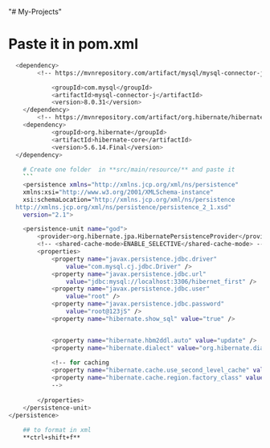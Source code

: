 "# My-Projects" 

 # Paste it in pom.xml
``` bash
  <dependency>
  		<!-- https://mvnrepository.com/artifact/mysql/mysql-connector-java -->

			<groupId>com.mysql</groupId>
			<artifactId>mysql-connector-j</artifactId>
			<version>8.0.31</version>
	</dependency>
		<!-- https://mvnrepository.com/artifact/org.hibernate/hibernate-core -->
	<dependency>
			<groupId>org.hibernate</groupId>
			<artifactId>hibernate-core</artifactId>
			<version>5.6.14.Final</version>
  </dependency>
  
    # Create one folder  in **src/main/resource/** and paste it
    ```
    <persistence xmlns="http://xmlns.jcp.org/xml/ns/persistence"
	xmlns:xsi="http://www.w3.org/2001/XMLSchema-instance"
	xsi:schemaLocation="http://xmlns.jcp.org/xml/ns/persistence
  http://xmlns.jcp.org/xml/ns/persistence/persistence_2_1.xsd"
	version="2.1">

	<persistence-unit name="god">
		<provider>org.hibernate.jpa.HibernatePersistenceProvider</provider>
		<!-- <shared-cache-mode>ENABLE_SELECTIVE</shared-cache-mode> -->     <!-- for caching -->  
		<properties>
			<property name="javax.persistence.jdbc.driver"
				value="com.mysql.cj.jdbc.Driver" />
			<property name="javax.persistence.jdbc.url"
				value="jdbc:mysql://localhost:3306/hibernet_first" />
			<property name="javax.persistence.jdbc.user"
				value="root" />
			<property name="javax.persistence.jdbc.password"
				value="root@123jS" />
			<property name="hibernate.show_sql" value="true" />


			<property name="hibernate.hbm2ddl.auto" value="update" />
			<property name="hibernate.dialect" value="org.hibernate.dialect.MySQL8Dialect"/>
  			
			<!-- for caching 
			<property name="hibernate.cache.use_second_level_cache" value="true"></property>
			<property name="hibernate.cache.region.factory_class" value="org.hibernate.cache.ehcache.EhCacheRegionFactory"></property>
			--> 
			
		</properties>
	</persistence-unit>
</persistence>
    
    ## to format in xml
    **ctrl+shift+f** 
